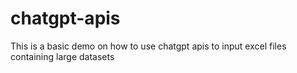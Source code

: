 # chatgpt-apis
This is a basic demo on how to use chatgpt apis to input excel files containing large datasets


